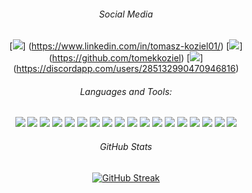 <div align="center">

###### Social Media

[<img src="https://github.com/devicons/devicon/blob/v2.15.1/icons/linkedin/linkedin-plain.svg"/>] (https://www.linkedin.com/in/tomasz-koziel01/)
[<img src="https://github.com/devicons/devicon/blob/v2.15.1/icons/github/github-original.svg"/>] (https://github.com/tomekkoziel)
[<img src="https://github.com/FortAwesome/Font-Awesome/blob/6.x/svgs/brands/discord.svg"/>] (https://discordapp.com/users/285132990470946816)


###### Languages and Tools:

<p>
<img src="https://github.com/devicons/devicon/blob/v2.15.1/icons/cplusplus/cplusplus-original.svg"/>
<img src="https://github.com/devicons/devicon/blob/v2.15.1/icons/java/java-original.svg"/>
<img src="https://github.com/devicons/devicon/blob/v2.15.1/icons/vscode/vscode-original.svg"/>
<img src="https://github.com/devicons/devicon/blob/v2.15.1/icons/c/c-original.svg"/>
<img src="https://github.com/devicons/devicon/blob/v2.15.1/icons/cmake/cmake-original.svg"/>
<img src="https://github.com/devicons/devicon/blob/v2.15.1/icons/css3/css3-original.svg"/>
<img src="https://github.com/devicons/devicon/blob/v2.15.1/icons/html5/html5-original.svg"/>
<img src="https://github.com/devicons/devicon/blob/v2.15.1/icons/docker/docker-original.svg"/>
<img src="https://github.com/devicons/devicon/blob/v2.15.1/icons/github/github-original.svg"/>
<img src="https://github.com/devicons/devicon/blob/v2.15.1/icons/git/git-original.svg"/>
<img src="https://github.com/devicons/devicon/blob/v2.15.1/icons/javascript/javascript-original.svg"/>
<img src="https://github.com/devicons/devicon/blob/v2.15.1/icons/jupyter/jupyter-original.svg"/>
<img src="https://github.com/devicons/devicon/blob/v2.15.1/icons/latex/latex-original.svg"/>
<img src="https://github.com/devicons/devicon/blob/v2.15.1/icons/linux/linux-original.svg"/>
<img src="https://github.com/devicons/devicon/blob/v2.15.1/icons/nodejs/nodejs-original.svg"/>
<img src="https://github.com/devicons/devicon/blob/v2.15.1/icons/php/php-original.svg"/>
<img src="https://github.com/devicons/devicon/blob/v2.15.1/icons/python/python-original.svg"/>
<img src="https://github.com/devicons/devicon/blob/v2.15.1/icons/postgresql/postgresql-original.svg"/>
</p>

###### GitHub Stats

[![GitHub Streak](http://github-readme-streak-stats.herokuapp.com?user=tomekkoziel&theme=transparent)](https://git.io/streak-stats)

</div>